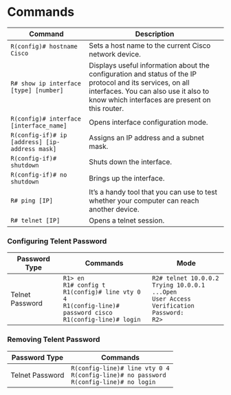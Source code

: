 # Commands

|                Command                       |Description|
|----------------------------------------------|-----------|
|`R(config)# hostname Cisco`                   |Sets a host name to the current Cisco network device.|
|`R# show ip interface [type] [number] `       |Displays useful information about the configuration and status of the IP protocol and its services, on all interfaces. You can also use it also to know which interfaces are present on this router.|
|`R(config)# interface [interface_name]`       |Opens interface configuration mode.|
|`R(config-if)# ip [address] [ip-address mask]`|Assigns an IP address and a subnet mask.|
|`R(config-if)# shutdown`                      |Shuts down the interface.|
|`R(config-if)# no shutdown`                   |Brings up the interface.|
|`R# ping [IP]`                                |It’s a handy tool that you can use to test whether your computer can reach another device.|
|`R# telnet [IP]`                              | Opens a telnet session. |

### Configuring Telent Password

|  Password Type |Commands|Mode|
|----------------|--------|----|
|Telnet Password |`R1> en` <br> `R1# config t` <br> `R1(config)# line vty 0 4` <br> `R1(config-line)# password cisco` <br> `R1(config-line)# login`|`R2# telnet 10.0.0.2`  <br> `Trying 10.0.0.1 ...Open` <br> `User Access Verification` <br> `Password:`  <br> `R2>`|

### Removing Telent Password

|  Password Type |Commands|
|----------------|--------|
|Telnet Password |`R(config-line)# line vty 0 4` <br> `R(config-line)# no password`<br> `R(config-line)# no login`|
